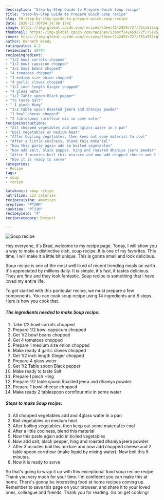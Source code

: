 ```yaml
---
description: "Step-by-Step Guide to Prepare Quick Soup recipe"
title: "Step-by-Step Guide to Prepare Quick Soup recipe"
slug: 50-step-by-step-guide-to-prepare-quick-soup-recipe
date: 2020-11-30T04:24:06.174Z
image: https://img-global.cpcdn.com/recipes/53eecf242459c72f/751x532cq70/soup-recipe-recipe-main-photo.jpg
thumbnail: https://img-global.cpcdn.com/recipes/53eecf242459c72f/751x532cq70/soup-recipe-recipe-main-photo.jpg
cover: https://img-global.cpcdn.com/recipes/53eecf242459c72f/751x532cq70/soup-recipe-recipe-main-photo.jpg
author: Kenneth Brady
ratingvalue: 4.2
reviewcount: 19744
recipeingredient:
- "1/2 bowl carrots chopped"
- "1/2 bowl capsicum chopped"
- "1/2 bowl beans chopped"
- "4 tomatoes chopped"
- "1 medium size onion chopped"
- "4 garlic cloves chopped"
- "1/2 inch length Ginger chopped"
- "4 glass water"
- "1/2 Table spoon Black pepper"
- "to taste Salt"
- " I pinch Hing"
- "1/2 table spoon Roasted jeera and dhaniya powder"
- "1 bowl cheese chopped"
- "2 tablespoon cornflour mix in some water"
recipeinstructions:
- "All chopped vegetables add and 4glass water in a pan"
- "Boil vegetables on medium heat"
- "After boiling vegetables, then keep out some material to cool"
- "After a little coolness, blend this material"
- "Now this paste again add in boiled vegetables"
- "Now add salt, black pepper, hing and roasted dhaniya jeera powder"
- "After 3 minutes boil this mixture and now add chopped cheese and 2 table spoon cornflour (make liquid by mixing water). Now boil this 5 minutes."
- "Now it is ready to serve"
categories:
- Recipe
tags:
- soup
- recipe

katakunci: soup recipe 
nutrition: 123 calories
recipecuisine: American
preptime: "PT20M"
cooktime: "PT31M"
recipeyield: "4"
recipecategory: Dessert

---
```



![Soup recipe](https://img-global.cpcdn.com/recipes/53eecf242459c72f/751x532cq70/soup-recipe-recipe-main-photo.jpg)

Hey everyone, it's Brad, welcome to my recipe page. Today, I will show you a way to make a distinctive dish, soup recipe. It is one of my favorites. This time, I will make it a little bit unique. This is gonna smell and look delicious.

Soup recipe is one of the most well liked of recent trending meals on earth. It's appreciated by millions daily. It is simple, it's fast, it tastes delicious. They are fine and they look fantastic. Soup recipe is something that I have loved my entire life.




To get started with this particular recipe, we must prepare a few components. You can cook soup recipe using 14 ingredients and 8 steps. Here is how you cook that.

<!--inarticleads1-->

##### The ingredients needed to make Soup recipe:

1. Take 1/2 bowl carrots chopped
1. Prepare 1/2 bowl capsicum chopped
1. Get 1/2 bowl beans chopped
1. Get 4 tomatoes chopped
1. Prepare 1 medium size onion chopped
1. Make ready 4 garlic cloves chopped
1. Get 1/2 inch length Ginger chopped
1. Prepare 4 glass water
1. Get 1/2 Table spoon Black pepper
1. Make ready to taste Salt
1. Prepare  I pinch Hing
1. Prepare 1/2 table spoon Roasted jeera and dhaniya powder
1. Prepare 1 bowl cheese chopped
1. Make ready 2 tablespoon cornflour mix in some water




<!--inarticleads2-->

##### Steps to make Soup recipe:

1. All chopped vegetables add and 4glass water in a pan
1. Boil vegetables on medium heat
1. After boiling vegetables, then keep out some material to cool
1. After a little coolness, blend this material
1. Now this paste again add in boiled vegetables
1. Now add salt, black pepper, hing and roasted dhaniya jeera powder
1. After 3 minutes boil this mixture and now add chopped cheese and 2 table spoon cornflour (make liquid by mixing water). Now boil this 5 minutes.
1. Now it is ready to serve




So that's going to wrap it up with this exceptional food soup recipe recipe. Thank you very much for your time. I'm confident you can make this at home. There's gonna be interesting food at home recipes coming up. Remember to save this page on your browser, and share it to your loved ones, colleague and friends. Thank you for reading. Go on get cooking!
